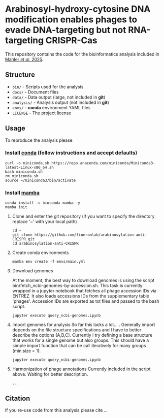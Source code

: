 # Arabinosyl-hydroxy-cytosine DNA modification enables phages to evade DNA-targeting but not RNA-targeting CRISPR-Cas
This repository contains the code for the bioinformatics analysis included in [Mahler _et al._ 2025](link).

## Structure
* `bin/` - Scripts used for the analysis
* `docs/` - Document files
* `data/` - Data output (large, not included in **git**)
* `analysis/` - Analysis output (not included in **git**)
* `envs/` - **conda** environment YAML files
* `LICENSE` - The project license

## Usage
To reproduce the analysis please

### Install [conda](https://docs.conda.io/en/latest/miniconda.html#) (follow instructions and accept defaults)
```
curl -o miniconda.sh https://repo.anaconda.com/miniconda/Miniconda3-latest-Linux-x86_64.sh
bash miniconda.sh
rm miniconda.sh
source ~/miniconda3/bin/activate
```

### Install [mamba](https://mamba.readthedocs.io/en/latest/installation.html)
```
conda install -c bioconda mamba -y
mamba init
```

1. Clone and enter the git repository (if you want to specify the directory replace '~' with your local path)
   ```
   cd ~
   git clone https://github.com/fineranlab/arabinosylation-anti-CRISPR.git
   cd arabinosylation-anti-CRISPR
   ```
1. Create conda environments
   ```
   mamba env create -f envs/main.yml
   ```
1. Download genomes

   At the moment, the best way to download genomes is using the script bin/fetch_ncbi-genomes-by-accession.sh.
   This task is currently wrapped in a jupyter notebook that fetches all phage accession IDs via ENTREZ. It also loads accessions IDs from the supplementary table 'phages'.
   Accession IDs are exported as txt files and passed to the bash script. 
   ```
   jupyter execute query_ncbi-genomes.ipynb
   ```
1. Import genomes for analysis
   So far this lacks a lot... . Generally import depends on the file structure specifications and I have to better describe the options (A,B,C).
   Currently I try defining a base structure that works for a single genome but also groups. This should have a simple import function that can be call iteratively for many groups (min.size = 1).
   ```
   jupyter execute query_ncbi-genomes.ipynb
   ```
1. Harmonization of phage annotations
   Currently included in the script above.
   Waiting for better description.
   ```
   ...
   ```

## Citation
If you re-use code from this analysis please cite ...
